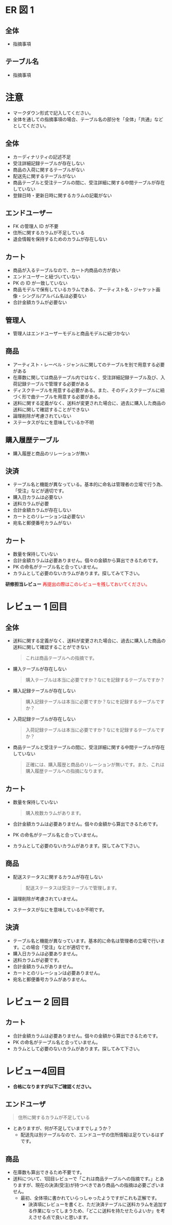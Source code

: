# ER 図 1

## 全体

- 指摘事項

## テーブル名

- 指摘事項

# 注意

- マークダウン形式で記入してください。
- 全体を通しての指摘事項の場合、テーブル名の部分を「全体」「共通」などとしてください。

## 全体

- カーディナリティの記述不足
- 受注詳細記録テーブルが存在しない
- 商品の入荷に関するテーブルがない
- 配送先に関するテーブルがない
- 商品テーブルと受注テーブルの間に、受注詳細に関する中間テーブルが存在していない
- 登録日時・更新日時に関するカラムの記載がない

## エンドユーザー

- FK の管理人 ID が不要
- 住所に関するカラムが不足している
- 退会情報を保持するためのカラムが存在しない

## カート

- 商品が入るテーブルなので、カート内商品の方が良い
- エンドユーザーと紐づいていない
- PK の ID が一致していない
- 商品モデルで保有しているカラムである、アーティスト名・ジャケット画像・シングル/アルバム名は必要ない
- 合計金額カラムが必要ない

## 管理人

- 管理人はエンドユーザーモデルと商品モデルに紐づかない

## 商品

- アーティスト・レーベル・ジャンルに関してのテーブルを別で用意する必要がある
- 在庫数に関しては商品テーブル内ではなく、受注詳細記録テーブル及び、入荷記録テーブルで管理する必要がある
- ディスクテーブルを用意する必要がある。また、そのディスクテーブルに紐づく形で曲テーブルを用意する必要がある。
- 送料に関する定義がなく、送料が変更された場合に、過去に購入した商品の送料に関して確認することができない
- 論理削除が考慮されていない
- ステータスがなにを意味しているか不明

## 購入履歴テーブル

- 購入履歴と商品のリレーションが無い

## 決済

- テーブル名と機能が異なっている。基本的に命名は管理者の立場で行う為、「受注」などが適切です。
- 購入日カラムは必要ない
- 送料カラムが必要
- 合計金額カラムが存在しない
- カートとのリレーションは必要ない
- 宛名と郵便番号カラムがない

## カート

- 数量を保持していない
- 合計金額カラムは必要ありません。個々の金額から算出できるためです。
- PK の命名がテーブル名と合っていません。
- カラムとして必要のないカラムがあります。探してみて下さい。

**研修担当レビュー**
<font color="Red">再提出の際はこのレビューを残しておいてください。</font>

# レビュー 1 回目

## 全体

- 送料に関する定義がなく、送料が変更された場合に、過去に購入した商品の送料に関して確認することができない

  > これは商品テーブルへの指摘です。

- 購入テーブルが存在しない

  > 購入テーブルは本当に必要ですか？なにを記録するテーブルですか？

- 購入記録テーブルが存在しない

  > 購入記録テーブルは本当に必要ですか？なにを記録するテーブルですか？

- 入荷記録テーブルが存在しない

  > 入荷記録テーブルは本当に必要ですか？なにを記録するテーブルですか？

- 商品テーブルと受注テーブルの間に、受注詳細に関する中間テーブルが存在していない
  > 正確には、購入履歴と商品のリレーションが無いです。また、これは購入履歴テーブルへの指摘になります。

## カート

- 数量を保持していない

  > 購入枚数カラムがあります。

- 合計金額カラムは必要ありません。個々の金額から算出できるためです。
- PK の命名がテーブル名と合っていません。
- カラムとして必要のないカラムがあります。探してみて下さい。

## 商品

- 配送ステータスに関するカラムが存在しない

  > 配送ステータスは受注テーブルで管理します。

- 論理削除が考慮されていません。
- ステータスがなにを意味しているか不明です。

## 決済

- テーブル名と機能が異なっています。基本的に命名は管理者の立場で行います。この場合「受注」などが適切です。
- 購入日カラムは必要ありません。
- 送料カラムが必要です。
- 合計金額カラムがありません。
- カートとのリレーションは必要ありません。
- 宛名と郵便番号カラムがありません。

# レビュー 2 回目

## カート

- 合計金額カラムは必要ありません。個々の金額から算出できるためです。
- PK の命名がテーブル名と合っていません。
- カラムとして必要のないカラムがあります。探してみて下さい。


# レビュー4回目
- **合格になりますが以下ご確認ください。**

## エンドユーザ
> 住所に関するカラムが不足している
- とありますが、何が不足していますでしょうか？
  - 配送先は別テーブルなので、エンドユーザの住所情報は足りているはずです。

## 商品
- 在庫数も算出できるため不要です。
- 送料について、1回目レビューで「これは商品テーブルへの指摘です。」とありますが、現在の決済(受注)が持つべきであり商品への指摘は必要ございません。
  - 最初、全体項に書かれていらっしゃったようですがこれも正解です。
    - 決済項にレビューを書くと、ただ決済テーブルに送料カラムを追加する作業になってしまうため、「どこに送料を持たせたらよいか」を考えさせる点で良いと思います。
